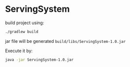 # ServingSystem
build project using:
```bash
./gradlew build
```
jar file will be generated `build/libs/ServingSystem-1.0.jar`

Execute it by:
```bash
java -jar ServingSystem-1.0.jar
```
